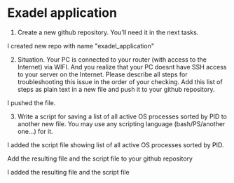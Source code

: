 Exadel application
==================

1. Create a new github repository. You'll need it in the next tasks. 

I created new repo with name "exadel_application"

2. Situation. Your PC is connected to your router (with access to the Internet) via WIFI. And you realize that your PC doesnt have SSH access to your server on the Internet.
Please describe all steps for troubleshooting this issue in the order of your checking. Add this list of steps as plain text in a new file and push it to your github repository. 

I pushed the file.

3. Write a script for saving a list of all active OS processes sorted by PID to another new file. You may use any scripting language (bash/PS/another one...) for it. 

I added the script file showing list of all active OS processes sorted by PID.

Add the resulting file and the script file to your github repository 

I added the resulting file and the script file
